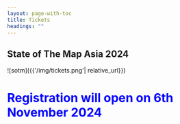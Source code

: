 ```yaml
---
layout: page-with-toc
title: Tickets
headings: ""
---
```



## State of The Map Asia 2024

![sotm]({{'/img/tickets.png'| relative_url}})

<h1 style=" color:blue;"> Registration will open on 6th November 2024 </h1>
